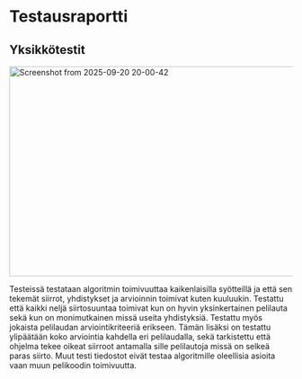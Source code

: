 # Testausraportti

## Yksikkötestit

<img width="811" height="374" alt="Screenshot from 2025-09-20 20-00-42" src="https://github.com/user-attachments/assets/54eb1994-2807-409a-9b0e-ca79ffbc7e00" />

Testeissä testataan algoritmin toimivuuttaa kaikenlaisilla syötteillä ja että sen tekemät siirrot, yhdistykset ja arvioinnin toimivat kuten kuuluukin. Testattu että kaikki neljä siirtosuuntaa toimivat kun on hyvin yksinkertainen pelilauta sekä kun on monimutkainen missä useita yhdistyksiä. Testattu myös jokaista pelilaudan arviointikriteeriä erikseen. Tämän lisäksi on testattu ylipäätään koko arviointia kahdella eri pelilaudalla, sekä tarkistettu että ohjelma tekee oikeat siirroot antamalla sille pelilautoja missä on selkeä paras siirto. Muut testi tiedostot eivät testaa algoritmille oleellisia asioita vaan muun pelikoodin toimivuutta.
